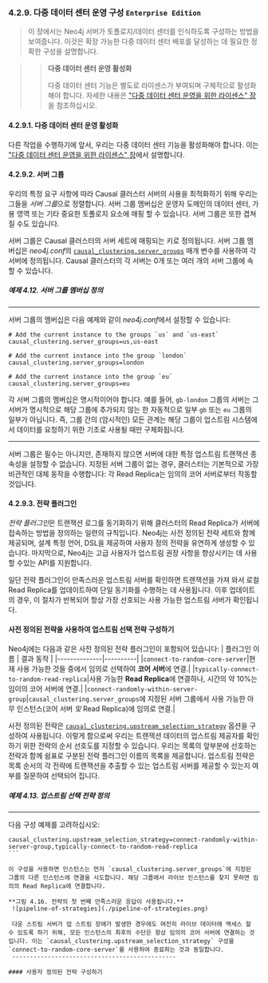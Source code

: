 ### 4.2.9. 다중 데이터 센터 운영 구성 `Enterprise Edition`
> 이 장에서는 Neo4j 서버가 토폴로지/데이터 센터를 인식하도록 구성하는 방법을 보여줍니다. 이것은 확장 가능한 다중 데이터 센터 배포를 달성하는 데 필요한 정확한 구성을 설명합니다.

>> **다중 데이터 센터 운영 활성화**
>>
>> 다중 데이터 센터 기능은 별도로 라이센스가 부여되며 구체적으로 활성화해야 합니다. 자세한 내용은 ["다중 데이터 센터 운영을 위한 라이센스" 장](../multi-data-center.md#다중-데이터-센터-운영을-위한-라이센스)을 참조하십시오.

#### 4.2.9.1. 다중 데이터 센터 운영 활성화
다른 작업을 수행하기에 앞서, 우리는 다중 데이터 센터 기능을 활성화해야 합니다. 이는 ["다중 데이터 센터 운영을 위한 라이센스" 장](../multi-data-center.md#다중-데이터-센터-운영을-위한-라이센스)에서 설명합니다.

#### 4.2.9.2. 서버 그룹
우리의 특정 요구 사항에 따라 Causal 클러스터 서버의 사용을 최적화하기 위해 우리는 그들을 *서버 그룹*으로 정렬합니다. 서버 그룹 멤버십은 운영자 도메인의 데이터 센터, 가용 영역 또는 기타 중요한 토폴로지 요소에 매핑 할 수 있습니다. 서버 그룹은 또한 겹쳐질 수도 있습니다.

서버 그룹은 Causal 클러스터의 서버 세트에 매핑되는 키로 정의됩니다. 서버 그룹 멤버십은 *neo4j.conf*의 [`causal_clustering.server_groups`](https://neo4j.com/docs/operations-manual/3.4/reference/configuration-settings/#config_causal_clustering.server_groups) 매개 변수를 사용하여 각 서버에 정의됩니다. Causal 클러스터의 각 서버는 0개 또는 여러 개의 서버 그룹에 속할 수 있습니다.

##### 예제 4.12. 서버 그룹 멤버십 정의
-----------------------------
서버 그룹의 멤버십은 다음 예제와 같이 *neo4j.conf*에서 설정할 수 있습니다:

`````````````````
# Add the current instance to the groups `us` and `us-east`
causal_clustering.server_groups=us,us-east
`````````````````
````````````````
# Add the current instance into the group `london`
causal_clustering.server_groups=london
````````````````
````````````````
# Add the current instance into the group `eu`
causal_clustering.server_groups=eu
```````````````````

각 서버 그룹의 멤버십은 명시적이어야 합니다. 예를 들어, `gb-london` 그룹의 서버는 그 서버가 명시적으로 해당 그룹에 추가되지 않는 한 자동적으로 일부 `gb` 또는 `eu` 그룹의 일부가 아닙니다. 즉, 그룹 간의 (암시적인) 모든 관계는 해당 그룹이 업스트림 시스템에서 데이터를 요청하기 위한 기초로 사용될 때만 구체화됩니다.

-----------------------

서버 그룹은 필수는 아니지만, 존재하지 않으면 서버에 대한 특정 업스트림 트랜잭션 종속성을 설정할 수 없습니다. 지정된 서버 그룹이 없는 경우, 클러스터는 기본적으로 가장 비관적인 대체 동작을 수행합니다: 각 Read Replica는 임의의 코어 서버로부터 작동할 것입니다.

#### 4.2.9.3. 전략 플러그인
*전략 플러그인*은 트랜잭션 로그를 동기화하기 위해 클러스터의 Read Replica가 서버에 접속하는 방법을 정의하는 일련의 규칙입니다. Neo4j는 사전 정의된 전략 세트와 함께 제공되며, 설계 특정 언어, DSL을 제공하여 사용자 정의 전략을 유연하게 생성할 수 있습니다. 마지막으로, Neo4j는 고급 사용자가 업스트림 권장 사항을 향상시키는 데 사용할 수있는 API를 지원합니다.

일단 전략 플러그인이 만족스러운 업스트림 서버를 확인하면 트랜잭션을 가져 와서 로컬 Read Replica를 업데이트하여 단일 동기화를 수행하는 데 사용됩니다. 이후 업데이트의 경우, 이 절차가 반복되어 항상 가장 선호되는 사용 가능한 업스트림 서버가 확인됩니다.

#### 사전 정의된 전략을 사용하여 업스트림 선택 전략 구성하기
Neo4j에는 다음과 같은 사전 정의된 전략 플러그인이 포함되어 있습니다:
| 플러그인 이름 | 결과 동작 |
|--------------|----------|
|`connect-to-random-core-server`|현재 사용 가능한 것들 중에서 임의로 선택하여 **코어 서버**에 연결.|
|`typically-connect-to-random-read-replica`|사용 가능한 **Read Replica**에 연결하나, 시간의 약 10%는 임이의 코어 서버에 연결.|
|`connect-randomly-within-server-group`|`causal_clustering.server_groups`에 지정된 서버 그룹에서 사용 가능한 아무 인스턴스(코어 서버 *및* Read Replica)에 임의로 연결.|

사전 정의된 전략은 [`causal_clustering.upstream_selection_strategy`](https://neo4j.com/docs/operations-manual/3.4/reference/configuration-settings/#config_causal_clustering.upstream_selection_strategy) 옵션을 구성하여 사용됩니다. 이렇게 함으로써 우리는 트랜잭션 데이터의 업스트림 제공자를 확인하기 위한 전략의 순서 선호도를 지정할 수 있습니다. 우리는 목록의 앞부분에 선호하는 전략과 함께 쉼표로 구분된 전략 플러그인 이름의 목록을 제공합니다. 업스트림 전략은 목록 순서의 각 전략에 트랜잭션을 추출할 수 있는 업스트림 서버를 제공할 수 있는지 여부를 질문하여 선택되어 집니다.

##### 예제 4.13. 업스트림 선택 전략 정의
-------------------------------------------
다음 구성 예제를 고려하십시오:
````
causal_clustering.upstream_selection_strategy=connect-randomly-within-server-group,typically-connect-to-random-read-replica
```

이 구성을 사용하면 인스턴스는 먼저 `causal_clustering.server_groups`에 지정된 그룹의 다른 인스턴스에 연결을 시도합니다. 해당 그룹에서 라이브 인스턴스를 찾지 못하면 임의의 Read Replica에 연결합니다.

**그림 4.16. 전략의 첫 번째 만족스러운 응답이 사용됩니다.**
 ![pipeline-of-strategies](./pipeline-of-strategies.png)

 다운 스트림 서버가 업 스트림 장애가 발생한 경우에도 여전히 라이브 데이터에 액세스 할 수 있도록 하기 위해, 모든 인스턴스의 최후의 수단은 항상 임의의 코어 서버에 연결하는 것입니다. 이는 `causal_clustering.upstream_selection_strategy` 구성을 `connect-to-random-core-server`를 사용하여 종료하는 것과 동일합니다.
 ----------------------------------------------

#### 사용자 정의된 전략 구성하기
